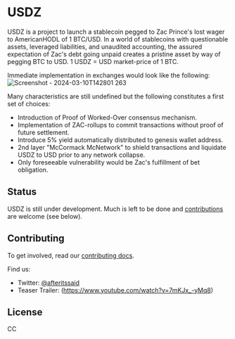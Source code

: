 # USDZ

USDZ is a project to launch a stablecoin pegged to Zac Prince's lost wager to AmericanHODL of 1 BTC/USD.  In a world of stablecoins with questionable assets, leveraged liabilities, and unaudited accounting, the assured expectation of Zac's debt going unpaid creates a pristine asset by way of pegging BTC to USD. 1 USDZ = USD market-price of 1 BTC.

Immediate implementation in exchanges would look like the following:
![Screenshot - 2024-03-10T142801 263](https://github.com/After-Its-Said-Film/USDZ/assets/162911673/14f1f06e-d561-4053-88a6-729888d8a0f5)

Many characteristics are still undefined but the following constitutes a first set of choices:

  * Introduction of Proof of Worked-Over consensus mechanism.
  * Implementation of ZAC-rollups to commit transactions without proof of future settlement.
  * Introduce 5% yield automatically distributed to genesis wallet address.
  * 2nd layer "McCormack McNetwork" to shield transactions and liquidate USDZ to USD prior to any network collapse.
  * Only foreseeable vulnerability would be Zac's fulfillment of bet obligation.

## Status

USDZ is still under development. Much is left to be done and [contributions](CONTRIBUTING.md) are welcome (see below).

## Contributing

To get involved, read our [contributing docs](CONTRIBUTING.md).

Find us:

* Twitter: [@afteritssaid](https://twitter.com/afteritssaid)
* Teaser Trailer: (https://www.youtube.com/watch?v=7mKJx_-yMq8)

## License

CC
